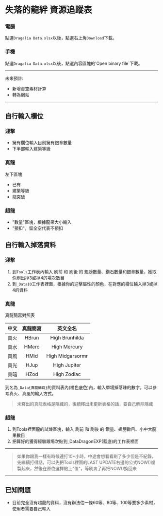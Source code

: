 # 失落的龍絆 資源追蹤表
### 電腦
點選`Dragalia Data.xlsx`以後，點選右上角`Download`下載。

### 手機
點選`Dragalia Data.xlsx`以後，點選內容區塊的'Open binary file`下載。

----

未來預計:
- 新增虛空素材計算
- 轉為網站

----

## 自行輸入欄位
### 迎擊
- 擁有欄位輸入目前擁有銀章數量
- 下半部輸入建築等級
### 真龍
左下區塊
- 已有
- 建築等級
- 龍突破
### 超龍
- "數量"區塊，根據龍果大小輸入
- "預扣"，留全空代表不預扣

## 自行輸入掉落資料
### 迎擊
1. 到`Tools`工作表內輸入 刷前 和 刷後 的 翅膀數量、鑽石數量和銀章數量，獲取你刷出掉3或掉4的場次數目
2. 到`_DataIO`工作表裡面，根據你的迎擊屬性的顏色，在對應的欄位輸入掉3或掉4的資料
### 真龍
真龍簡寫對照表

| 中文      | 真龍簡寫 | 英文全名 |
| :-: | :-: | :-: |
| 真火      | HBrun       | High Brunhilda |
| 真水   | HMerc        | High Mercury |
| 真風      | HMid       | High Midgarsormr |
| 真光   | HJup        | High Jupiter |
| 真暗      | HZod       | High Zodiac |

 到名為`_Data{真龍簡寫}`的資料表內(橘色底色)內，輸入單場掉落珠的數字。可以參考真火、真風的輸入方式。
> 未釋出的真龍表格是隱藏的，後續釋出未更新表格的話，要自己解除隱藏
### 超龍
1. 到Tools裡面龍的試煉區塊，輸入 刷前 和 刷後 的 鑽量、翅膀數目、小中大龍果數目
2. 把算好的獲得經驗跟場次貼到_DataDragonEXP(藍底)的工作表裡面

----

> 如果你跟我一樣有時候連打10+小時，中途會想看看刷了多少但是不紀錄，先繼續打得話，可以先把Tools裡面的LAST UPDATE右邊的公式NOW()複製起來，然後在原位選擇貼上"值"，等刷爽了再把NOW()換回來

----

## 已知問題
- 目前完全沒有超龍的資料，沒有辦法估一條60等、80等、100等要多少素材，使用者需要自己輸入
